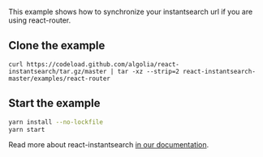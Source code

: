 This example shows how to synchronize your instantsearch url
if you are using react-router.

## Clone the example

```
curl https://codeload.github.com/algolia/react-instantsearch/tar.gz/master | tar -xz --strip=2 react-instantsearch-master/examples/react-router
```

## Start the example

```sh
yarn install --no-lockfile
yarn start
```

Read more about react-instantsearch [in our documentation](https://community.algolia.com/react-instantsearch/).

